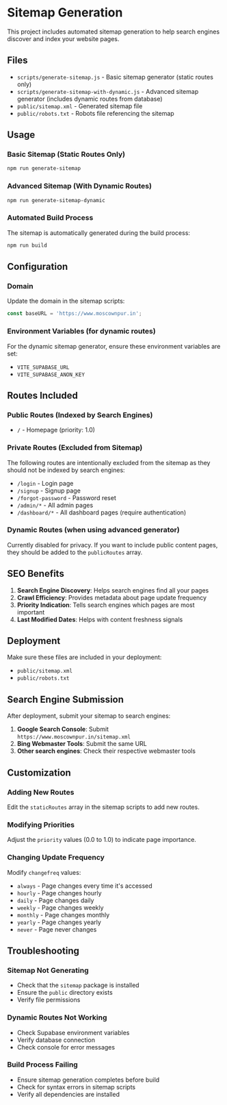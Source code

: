# Sitemap Generation

This project includes automated sitemap generation to help search engines discover and index your website pages.

## Files

- `scripts/generate-sitemap.js` - Basic sitemap generator (static routes only)
- `scripts/generate-sitemap-with-dynamic.js` - Advanced sitemap generator (includes dynamic routes from database)
- `public/sitemap.xml` - Generated sitemap file
- `public/robots.txt` - Robots file referencing the sitemap

## Usage

### Basic Sitemap (Static Routes Only)
```bash
npm run generate-sitemap
```

### Advanced Sitemap (With Dynamic Routes)
```bash
npm run generate-sitemap-dynamic
```

### Automated Build Process
The sitemap is automatically generated during the build process:
```bash
npm run build
```

## Configuration

### Domain
Update the domain in the sitemap scripts:
```javascript
const baseURL = 'https://www.moscownpur.in';
```

### Environment Variables (for dynamic routes)
For the dynamic sitemap generator, ensure these environment variables are set:
- `VITE_SUPABASE_URL`
- `VITE_SUPABASE_ANON_KEY`

## Routes Included

### Public Routes (Indexed by Search Engines)
- `/` - Homepage (priority: 1.0)

### Private Routes (Excluded from Sitemap)
The following routes are intentionally excluded from the sitemap as they should not be indexed by search engines:
- `/login` - Login page
- `/signup` - Signup page  
- `/forgot-password` - Password reset
- `/admin/*` - All admin pages
- `/dashboard/*` - All dashboard pages (require authentication)

### Dynamic Routes (when using advanced generator)
Currently disabled for privacy. If you want to include public content pages, they should be added to the `publicRoutes` array.

## SEO Benefits

1. **Search Engine Discovery**: Helps search engines find all your pages
2. **Crawl Efficiency**: Provides metadata about page update frequency
3. **Priority Indication**: Tells search engines which pages are most important
4. **Last Modified Dates**: Helps with content freshness signals

## Deployment

Make sure these files are included in your deployment:
- `public/sitemap.xml`
- `public/robots.txt`

## Search Engine Submission

After deployment, submit your sitemap to search engines:

1. **Google Search Console**: Submit `https://www.moscownpur.in/sitemap.xml`
2. **Bing Webmaster Tools**: Submit the same URL
3. **Other search engines**: Check their respective webmaster tools

## Customization

### Adding New Routes
Edit the `staticRoutes` array in the sitemap scripts to add new routes.

### Modifying Priorities
Adjust the `priority` values (0.0 to 1.0) to indicate page importance.

### Changing Update Frequency
Modify `changefreq` values:
- `always` - Page changes every time it's accessed
- `hourly` - Page changes hourly
- `daily` - Page changes daily
- `weekly` - Page changes weekly
- `monthly` - Page changes monthly
- `yearly` - Page changes yearly
- `never` - Page never changes

## Troubleshooting

### Sitemap Not Generating
- Check that the `sitemap` package is installed
- Ensure the `public` directory exists
- Verify file permissions

### Dynamic Routes Not Working
- Check Supabase environment variables
- Verify database connection
- Check console for error messages

### Build Process Failing
- Ensure sitemap generation completes before build
- Check for syntax errors in sitemap scripts
- Verify all dependencies are installed 
